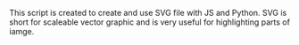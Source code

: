This script is created to create and use SVG file with JS and Python. SVG is short for scaleable vector graphic and is very useful for highlighting parts of iamge.
